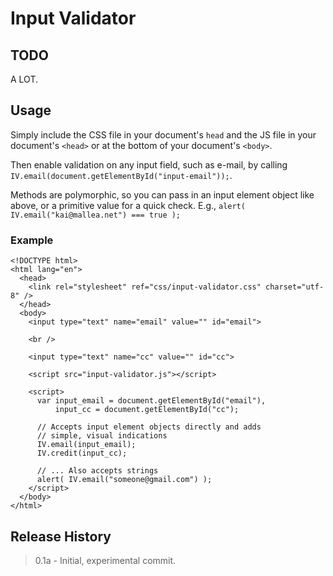 # Input Validator

## TODO

A LOT.

## Usage

Simply include the CSS file in your document's `head` and the JS file in your document's `<head>` or at the bottom of your document's `<body>`.

Then enable validation on any input field, such as e-mail, by calling `IV.email(document.getElementById("input-email"));`.

Methods are polymorphic, so you can pass in an input element object like above, or a primitive value for a quick check. E.g., `alert( IV.email("kai@mallea.net") === true );`

### Example

    <!DOCTYPE html>
    <html lang="en">
      <head>
        <link rel="stylesheet" ref="css/input-validator.css" charset="utf-8" />
      </head>
      <body>
        <input type="text" name="email" value="" id="email">
        
        <br />
        
        <input type="text" name="cc" value="" id="cc">
        
        <script src="input-validator.js"></script>
        
        <script>
          var input_email = document.getElementById("email"),
              input_cc = document.getElementById("cc");
      
          // Accepts input element objects directly and adds
          // simple, visual indications
          IV.email(input_email);
          IV.credit(input_cc);
      
          // ... Also accepts strings
          alert( IV.email("someone@gmail.com") );
        </script>
      </body>
    </html>

## Release History

> 0.1a - Initial, experimental commit.